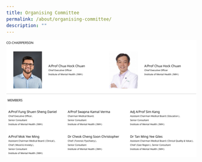 ```yaml
---
title: Organising Committee
permalink: /about/organising-committee/
description: ""
---
```

![](/images/Group%201.png)